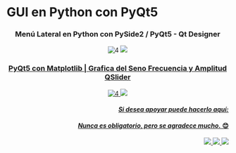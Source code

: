# GUI en Python con PyQt5 

<div align="center">
  
### Menú Lateral en Python con PySide2 / PyQt5 - Qt Designer

![4](https://github.com/MagnoEfren/gui_python_pyqt5/blob/main/Menu%20Lateral%20desplegable/screenshot.png)
<a href="https://youtu.be/2D05tvP4Gm0" target="_blank">
<img src="https://img.shields.io/badge/YouTube-F7F9F9?style=for-the-badge&logo=youtube&logoColor=black" target="_blank"> 
  
### PyQt5 con Matplotlib | Grafica del Seno Frecuencia y Amplitud QSlider

![4](https://github.com/MagnoEfren/gui_python_pyqt5/blob/main/Grafica%20con%20Matplotlib%20PyQt5/pyqt5-y-matplotlib.png)
<a href="https://youtu.be/XvIAVnpdLYc" target="_blank">
<img src="https://img.shields.io/badge/YouTube-F7F9F9?style=for-the-badge&logo=youtube&logoColor=black" target="_blank"> 


<div align="right">
  
#### ___Si desea apoyar puede hacerlo aquí:___
#### ___Nunca es obligatorio, pero se agradece mucho.___ 😊
<a href="https://www.paypal.com/paypalme/magnoefren" target="_blank">
<img src="https://img.shields.io/badge/Paypal-151515?style=for-the-badge&logo=paypal&logoColor=black" target="_blank">
 
<a href="https://www.youtube.com/channel/UCBwN7Z5LWQAJ_6ueSEzDtGQ/join" target="_blank">
<img src="https://img.shields.io/badge/UNIRSE-0011aa?style=for-the-badge&logo=UNIRSE&logoColor=black" target="_blank">

<a href="https://www.patreon.com/magnoefren" target="_blank">
<img src="https://img.shields.io/badge/patreon-000000?style=for-the-badge&logo=patreon&logoColor=white" target="_blank">
  
</div>
